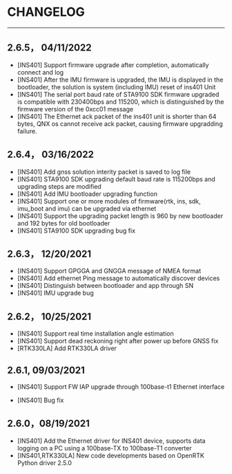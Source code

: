 # CHANGELOG

---
## 2.6.5， 04/11/2022
- [INS401] Support firmware upgrade after completion, automatically connect and log
- [INS401] After the IMU firmware is upgraded, the IMU is displayed in the bootloader, the solution is system (including IMU) reset of ins401 Unit
- [INS401] The serial port baud rate of STA9100 SDK firmware upgraded is compatible with 230400bps and 115200, which is distinguished by  the firmware version of the 0xcc01 message
- [INS401] The Ethernet ack packet of the ins401 unit is shorter than 64 bytes, QNX os cannot receive ack packet, causing firmware upgradding failure.

## 2.6.4， 03/16/2022

- [INS401] Add gnss solution interity packet is saved to log file
- [INS401] STA9100 SDK upgrading default baud rate is 115200bps and upgrading steps are modified
- [INS401] Add IMU bootloader upgrading function
- [INS401] Support one or more modules of firmware(rtk, ins, sdk, imu_boot and imu) can be upgraded via ethernet
- [INS401] Support the upgrading packet length is 960 by new bootloader and 192 bytes for old bootloader
- [INS401] STA9100 SDK upgrading bug fix

## 2.6.3， 12/20/2021

- [INS401] Support GPGGA and GNGGA message of NMEA format
- [INS401] Add ethernet Ping message to automatically discover devices
- [INS401] Distinguish between bootloader and app through SN
- [INS401] IMU upgrade bug

## 2.6.2， 10/25/2021

- [INS401] Support real time installation angle estimation
- [INS401] Support dead reckoning right after power up before GNSS fix
- [RTK330LA] Add RTK330LA driver



## 2.6.1,  09/03/2021

- [INS401] Support FW IAP upgrade through 100base-t1 Ethernet interface

- [INS401] Bug fix

  

## 2.6.0，08/19/2021

- [INS401] Add the Ethernet driver for INS401 device, supports data logging on a PC using a 100base-TX to 100base-T1 converter
- [INS401,RTK330LA] New code developments based on OpenRTK Python driver 2.5.0

